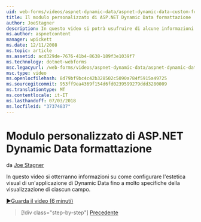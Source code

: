 ```yaml
---
uid: web-forms/videos/aspnet-dynamic-data/aspnet-dynamic-data-custom-form-formatting
title: Il modulo personalizzato di ASP.NET Dynamic Data formattazione | Microsoft Docs
author: JoeStagner
description: In questo video si potrà usufruire di alcune informazioni dettagliate sul modo in cui è possibile configurare l'estetica visual di un'applicazione di Dynamic Data fino a molto specifiche di ogni file...
ms.author: aspnetcontent
manager: wpickett
ms.date: 12/11/2008
ms.topic: article
ms.assetid: acd329de-7676-41b4-8638-189f3e1039f7
ms.technology: dotnet-webforms
msc.legacyurl: /web-forms/videos/aspnet-dynamic-data/aspnet-dynamic-data-custom-form-formatting
msc.type: video
ms.openlocfilehash: 8d79bf9bc4c42b328502c5090a784f5915a49725
ms.sourcegitcommit: 953ff9ea4369f154d6fd0239599279ddd3280009
ms.translationtype: MT
ms.contentlocale: it-IT
ms.lasthandoff: 07/03/2018
ms.locfileid: "37374837"
---
```

<a name="aspnet-dynamic-data-custom-form-formatting"></a>Modulo personalizzato di ASP.NET Dynamic Data formattazione
====================
da [Joe Stagner](https://github.com/JoeStagner)

In questo video si otterranno informazioni su come configurare l'estetica visual di un'applicazione di Dynamic Data fino a molto specifiche della visualizzazione di ciascun campo.

[&#9654;Guarda il video (6 minuti)](https://channel9.msdn.com/Blogs/ASP-NET-Site-Videos/aspnet-dynamic-data-custom-form-formatting)

> [!div class="step-by-step"]
> [Precedente](how-to-create-table-specific-custom-forms-in-an-aspnet-dynamic-data-application.md)
